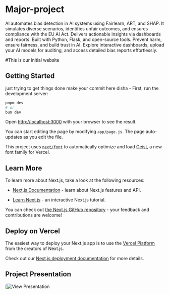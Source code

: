 # Major-project
AI automates bias detection in AI systems using Fairlearn, ART, and SHAP. It simulates diverse scenarios, identifies unfair outcomes, and ensures compliance with the EU AI Act. Delivers actionable insights via dashboards and reports. Built with Python, Flask, and open-source tools. Prevent harm, ensure fairness, and build trust in AI. Explore interactive dashboards, upload your AI models for auditing, and access detailed bias reports effortlessly.

#This is our initial website
## Getting Started
just trying to get things done 
make your commit here disha - 
First, run the development server:

```bash
pnpm dev
# or
bun dev
```

Open [http://localhost:3000](http://localhost:3000) with your browser to see the result.

You can start editing the page by modifying `app/page.js`. The page auto-updates as you edit the file.

This project uses [`next/font`](https://nextjs.org/docs/app/building-your-application/optimizing/fonts) to automatically optimize and load [Geist](https://vercel.com/font), a new font family for Vercel.

## Learn More

To learn more about Next.js, take a look at the following resources:

- [Next.js Documentation](https://nextjs.org/docs) - learn about Next.js features and API.


- [Learn Next.js](https://nextjs.org/learn) - an interactive Next.js tutorial.

You can check out [the Next.js GitHub repository](https://github.com/vercel/next.js) - your feedback and contributions are welcome!

## Deploy on Vercel

The easiest way to deploy your Next.js app is to use the [Vercel Platform](https://vercel.com/new?utm_medium=default-template&filter=next.js&utm_source=create-next-app&utm_campaign=create-next-app-readme) from the creators of Next.js.

Check out our [Next.js deployment documentation](https://nextjs.org/docs/app/building-your-application/deploying) for more details.

##  Project Presentation
[![View Presentation](https://docs.google.com/document/d/1YuXVdUjDPXA4ov8NkPDUSkQuw_eAwkbSYpqSLrwvaU0/edit?usp=sharing)



